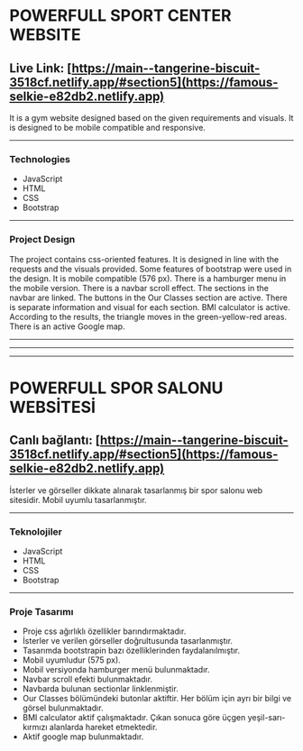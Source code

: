 # POWERFULL SPORT CENTER WEBSITE
## Live Link: [https://main--tangerine-biscuit-3518cf.netlify.app/#section5](https://famous-selkie-e82db2.netlify.app)
It is a gym website designed based on the given requirements and visuals. It is designed to be mobile compatible and responsive.

---
### Technologies
- JavaScript
- HTML
- CSS
- Bootstrap
---
### Project Design
The project contains css-oriented features.
It is designed in line with the requests and the visuals provided.
Some features of bootstrap were used in the design.
It is mobile compatible (576 px).
There is a hamburger menu in the mobile version.
There is a navbar scroll effect.
The sections in the navbar are linked.
The buttons in the Our Classes section are active. There is separate information and visual for each section.
BMI calculator is active. According to the results, the triangle moves in the green-yellow-red areas.
There is an active Google map.

---
---
---

# POWERFULL SPOR SALONU WEBSİTESİ
## Canlı bağlantı: [https://main--tangerine-biscuit-3518cf.netlify.app/#section5](https://famous-selkie-e82db2.netlify.app)
İsterler ve görseller dikkate alınarak tasarlanmış bir spor salonu web sitesidir. Mobil uyumlu tasarlanmıştır.

---
### Teknolojiler
- JavaScript
- HTML
- CSS
- Bootstrap
---
### Proje Tasarımı
- Proje css ağırlıklı özellikler barındırmaktadır.
- İsterler ve verilen görseller doğrultusunda tasarlanmıştır.
- Tasarımda bootstrapin bazı özelliklerinden faydalanılmıştır.
- Mobil uyumludur (575 px).
- Mobil versiyonda hamburger menü bulunmaktadır. 
- Navbar scroll efekti bulunmaktadır.
- Navbarda bulunan sectionlar linklenmiştir.
- Our Classes bölümündeki butonlar aktiftir. Her bölüm için ayrı bir bilgi ve görsel bulunmaktadır.
- BMI calculator aktif çalışmaktadır. Çıkan sonuca göre üçgen yeşil-sarı-kırmızı alanlarda hareket etmektedir.
- Aktif google map bulunmaktadır.

